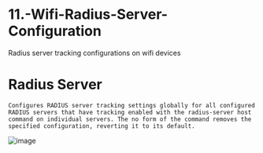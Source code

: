 # 11.-Wifi-Radius-Server-Configuration
Radius server tracking configurations on wifi devices

# Radius Server
	Configures RADIUS server tracking settings globally for all configured RADIUS servers that have tracking enabled with the radius-server host command on individual servers. The no form of the command removes the specified configuration, reverting it to its default.

![image](https://user-images.githubusercontent.com/96883175/156988690-b47ecdbd-9df6-4a42-8f91-74cfecdb4655.png)
